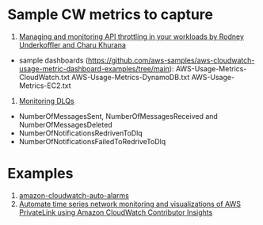 <h1>Sample CW metrics to capture</h1>

1. [Managing and monitoring API throttling in your workloads by Rodney Underkoffler and Charu Khurana ](https://github.com/aws-samples/aws-cloudwatch-usage-metric-dashboard-examples/tree/main)
- sample dashboards (https://github.com/aws-samples/aws-cloudwatch-usage-metric-dashboard-examples/tree/main):
  AWS-Usage-Metrics-CloudWatch.txt
  AWS-Usage-Metrics-DynamoDB.txt
  AWS-Usage-Metrics-EC2.txt

1. [Monitoring DLQs](https://aws.amazon.com/blogs/compute/designing-durable-serverless-apps-with-dlqs-for-amazon-sns-amazon-sqs-aws-lambda/)
- NumberOfMessagesSent, NumberOfMessagesReceived and NumberOfMessagesDeleted
- NumberOfNotificationsRedrivenToDlq
- NumberOfNotificationsFailedToRedriveToDlq

# Examples

1. [amazon-cloudwatch-auto-alarms](https://github.com/aws-samples/amazon-cloudwatch-auto-alarms)
1. [Automate time series network monitoring and visualizations of AWS PrivateLink using Amazon CloudWatch Contributor Insights](https://github.com/aws-samples/aws-cloudwatch-monitoring)